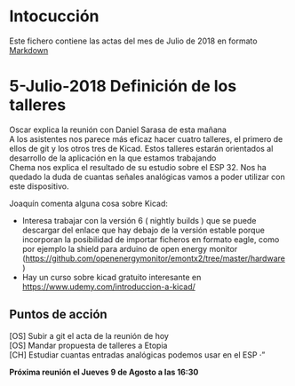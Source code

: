 
# Intocucción  
Este fichero contiene las actas del mes de Julio de 2018 en formato [Markdown](https://es.wikipedia.org/wiki/Markdown)

# 5-Julio-2018 Definición de los talleres

Oscar explica la reunión con Daniel Sarasa de esta mañana  
A los asistentes nos parece más eficaz hacer cuatro talleres, el primero de ellos de git y los otros tres de Kicad. Estos talleres estarán orientados al desarrollo de la aplicación en la que estamos trabajando  
Chema nos explica el resultado de su estudio sobre el ESP 32. Nos ha quedado la duda de cuantas señales analógicas vamos a poder utilizar con este dispositivo.

Joaquín comenta alguna cosa sobre Kicad:
- Interesa trabajar con la versión 6 ( nightly builds ) que se puede descargar del enlace que hay debajo de la versión estable porque incorporan la posibilidad de importar ficheros en formato eagle, como por ejemplo la shield para arduino de open energy monitor (https://github.com/openenergymonitor/emontx2/tree/master/hardware )
- Hay un curso sobre kicad gratuito interesante en https://www.udemy.com/introduccion-a-kicad/

## Puntos de acción
[OS] Subir a git el acta de la reunión de hoy  
[OS] Mandar propuesta de talleres a Etopia  
[CH] Estudiar cuantas entradas analógicas podemos usar en el ESP ·”    
  
**Próxima reunión el Jueves 9 de Agosto a las 16:30**
